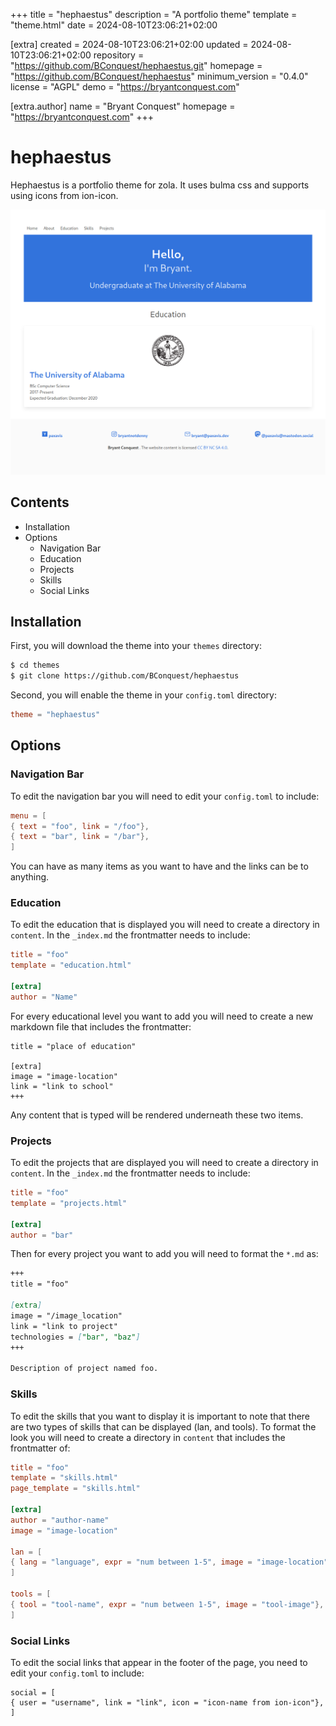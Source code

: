 
+++
title = "hephaestus"
description = "A portfolio theme"
template = "theme.html"
date = 2024-08-10T23:06:21+02:00

[extra]
created = 2024-08-10T23:06:21+02:00
updated = 2024-08-10T23:06:21+02:00
repository = "https://github.com/BConquest/hephaestus.git"
homepage = "https://github.com/BConquest/hephaestus"
minimum_version = "0.4.0"
license = "AGPL"
demo = "https://bryantconquest.com"

[extra.author]
name = "Bryant Conquest"
homepage = "https://bryantconquest.com"
+++        

# hephaestus
Hephaestus is a portfolio theme for zola. It uses bulma css and supports using icons from ion-icon.

![hephaestus screenshot](screenshot.png?raw=true)

## Contents
- Installation
- Options
	- Navigation Bar
	- Education
	- Projects
	- Skills
	- Social Links

## Installation

First, you will download the theme into your `themes` directory:

```bash
$ cd themes
$ git clone https://github.com/BConquest/hephaestus
```

Second, you will enable the theme in your `config.toml` directory:

```toml
theme = "hephaestus"
```

## Options
### Navigation Bar
To edit the navigation bar you will need to edit your `config.toml` to include:

```toml
menu = [
{ text = "foo", link = "/foo"},
{ text = "bar", link = "/bar"},
]
```
You can have as many items as you want to have and the links can be to anything.

### Education
To edit the education that is displayed you will need to create a directory in `content`.
In the `_index.md` the frontmatter needs to include:

```TOML
title = "foo"
template = "education.html"

[extra]
author = "Name"
```

For every educational level you want to add you will need to create a new markdown file that includes the frontmatter:

```
title = "place of education"

[extra]
image = "image-location"
link = "link to school"
+++
```

Any content that is typed will be rendered underneath these two items.

### Projects
To edit the projects that are displayed you will need to create a directory in `content`.
In the `_index.md` the frontmatter needs to include:

```TOML
title = "foo"
template = "projects.html"

[extra]
author = "bar"
```

Then for every project you want to add you will need to format the `*.md` as:

```md
+++
title = "foo"

[extra]
image = "/image_location"
link = "link to project"
technologies = ["bar", "baz"]
+++

Description of project named foo.
```

### Skills

To edit the skills that you want to display it is important to note that there are two types of skills that can be
displayed (lan, and tools). To format the look you will need to create a directory in `content` that includes the
frontmatter of:

```TOML
title = "foo"
template = "skills.html"
page_template = "skills.html"

[extra]
author = "author-name"
image = "image-location"

lan = [
{ lang = "language", expr = "num between 1-5", image = "image-location", comfort = "word to describe comfort"},
]

tools = [
{ tool = "tool-name", expr = "num between 1-5", image = "tool-image"},
]
```

### Social Links
To edit the social links that appear in the footer of the page, you need to edit your `config.toml` to include:

```
social = [
{ user = "username", link = "link", icon = "icon-name from ion-icon"},
]
```

        